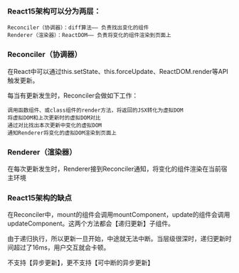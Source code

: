 ### React15架构可以分为两层：

    Reconciler（协调器）：diff算法—— 负责找出变化的组件
    Renderer（渲染器）：ReactDOM—— 负责将变化的组件渲染到页面上


### Reconciler（协调器）

在React中可以通过this.setState、this.forceUpdate、ReactDOM.render等API触发更新。

每当有更新发生时，Reconciler会做如下工作：

    调用函数组件、或class组件的render方法，将返回的JSX转化为虚拟DOM
    将虚拟DOM和上次更新时的虚拟DOM对比
    通过对比找出本次更新中变化的虚拟DOM
    通知Renderer将变化的虚拟DOM渲染到页面上


### Renderer（渲染器）

在每次更新发生时，Renderer接到Reconciler通知，将变化的组件渲染在当前宿主环境


### React15架构的缺点

在Reconciler中，mount的组件会调用mountComponent，update的组件会调用updateComponent。这两个方法都会【递归更新】子组件。

由于递归执行，所以更新一旦开始，中途就无法中断。当层级很深时，递归更新时间超过了16ms，用户交互就会卡顿。

不支持【异步更新】，更不支持【可中断的异步更新】

